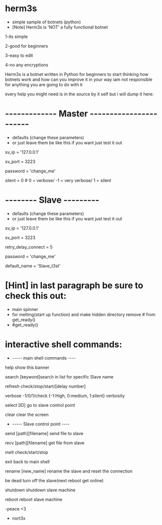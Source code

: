 # herm3s
* simple sample of botnets (python)
* [Note] Herm3s is 'NOT' a fully functional botnet 


1-its simple

2-good for beginners

3-easy to edit

4-no any encryptions

Herm3s is a botnet written in Python for beginners to start thinking how botnets work and how can you improve it in your way
iam not responsible for anything you are going to do with it

every help you might need is in the source by it self but i will dump it here:
# ------------- Master -----------------------

* defaults (change these parameters)
* or just leave them be like this if you want just test it out

sv_ip = '127.0.0.1'

sv_port = 3223

password = 'change_me'

silent = 0  # 0 = verbose/ -1 = very verbose/ 1 = silent


# -------- Slave ---------
* defaults (change these parameters)
* or just leave them be like this if you want just test it out

sv_ip = '127.0.0.1'

sv_port = 3223

retry_delay_connect = 5

password = 'change_me'

default_name = 'Slave_t3st'


# [Hint] in last paragraph be sure to check this out:
* main spinner
* for melting(start up function) and make hidden directory remove # from get_ready()
* #get_ready()

# interactive shell commands:
* ----- main shell commands ----

help                    show this banner

search                  [keyword]search in list for specific Slave name

refresh                 check/stop/start/[delay number]

verbose                 -1/0/1/check {-1:High, 0:medium, 1:silent} verbosity

select                  [ID] go to slave control point

clear                   clear the screen

* ----- Slave control point ----

send                    [path][filename] send file to  slave

recv                    [path][filename] get file from slave

melt                    check/start/stop

exit                    back to main shell

rename                  [new_name] rename the slave and reset the connection

be dead                 turn off the slave(next reboot get online)

shutdown                shutdown slave machine

reboot                  reboot slave machine


-peace <3
* nort3x
